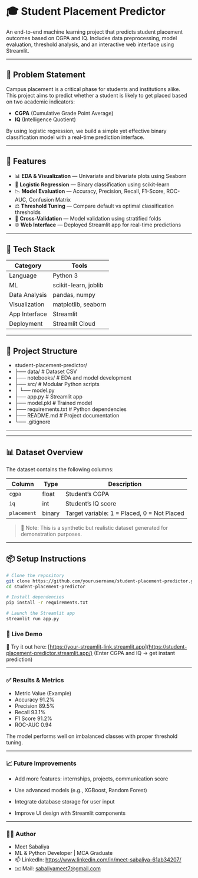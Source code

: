 # 🎓 Student Placement Predictor

An end-to-end machine learning project that predicts student placement outcomes based on CGPA and IQ. Includes data preprocessing, model evaluation, threshold analysis, and an interactive web interface using Streamlit.

---

## 📌 Problem Statement

Campus placement is a critical phase for students and institutions alike. This project aims to predict whether a student is likely to get placed based on two academic indicators:
- **CGPA** (Cumulative Grade Point Average)
- **IQ** (Intelligence Quotient)

By using logistic regression, we build a simple yet effective binary classification model with a real-time prediction interface.

---

## 🚀 Features

- 📊 **EDA & Visualization** — Univariate and bivariate plots using Seaborn
- 🤖 **Logistic Regression** — Binary classification using scikit-learn
- 📉 **Model Evaluation** — Accuracy, Precision, Recall, F1-Score, ROC-AUC, Confusion Matrix
- ⚖️ **Threshold Tuning** — Compare default vs optimal classification thresholds
- 🧪 **Cross-Validation** — Model validation using stratified folds
- 🌐 **Web Interface** — Deployed Streamlit app for real-time predictions

---

## 🧠 Tech Stack

| Category | Tools |
|---------|-------|
| Language | Python 3 |
| ML | scikit-learn, joblib |
| Data Analysis | pandas, numpy |
| Visualization | matplotlib, seaborn |
| App Interface | Streamlit |
| Deployment | Streamlit Cloud |

---

## 📁 Project Structure

- student-placement-predictor/
- ├── data/ # Dataset CSV
- ├── notebooks/ # EDA and model development
- ├── src/ # Modular Python scripts
- │ └── model.py
- ├── app.py # Streamlit app
- ├── model.pkl # Trained model
- ├── requirements.txt # Python dependencies
- ├── README.md # Project documentation
- └── .gitignore

---


---

## 📊 Dataset Overview

The dataset contains the following columns:

| Column     | Type    | Description                         |
|------------|---------|-------------------------------------|
| `cgpa`     | float   | Student’s CGPA                      |
| `iq`       | int     | Student’s IQ score                  |
| `placement`| binary  | Target variable: 1 = Placed, 0 = Not Placed |

> 📌 Note: This is a synthetic but realistic dataset generated for demonstration purposes.

---

## 📦 Setup Instructions

```bash
# Clone the repository
git clone https://github.com/yourusername/student-placement-predictor.git
cd student-placement-predictor

# Install dependencies
pip install -r requirements.txt

# Launch the Streamlit app
streamlit run app.py

```
### 🔗 Live Demo
🎯 Try it out here: [https://your-streamlit-link.streamlit.app](https://student-placement-predictor.streamlit.app/)
(Enter CGPA and IQ → get instant prediction)

---

### ✅ Results & Metrics
- Metric	Value (Example)
- Accuracy	91.2%
- Precision	89.5%
- Recall	93.1%
- F1 Score	91.2%
- ROC-AUC	0.94

The model performs well on imbalanced classes with proper threshold tuning.

---

### 📈 Future Improvements
- Add more features: internships, projects, communication score

- Use advanced models (e.g., XGBoost, Random Forest)

- Integrate database storage for user input

- Improve UI design with Streamlit components

---

### 🧑‍💻 Author
- Meet Sabaliya
- ML & Python Developer | MCA Graduate
- 📫 LinkedIn: https://www.linkedin.com/in/meet-sabaliya-61ab34207/ 
- ✉️ Mail: sabaliyameet7@gmail.com


